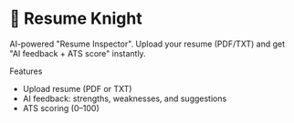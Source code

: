# 🦇 Resume Knight

AI-powered "Resume Inspector". Upload your resume (PDF/TXT) and get "AI feedback + ATS score" instantly.  

Features
- Upload resume (PDF or TXT)  
- AI feedback: strengths, weaknesses, and suggestions  
- ATS scoring (0–100)